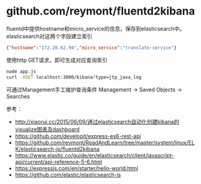 # github.com/reymont/fluentd2kibana

fluentd中提供hostname和micro_service的信息，保存到elasticsearch中。elasticsearch对这两个字段建立索引

```json
{"hostname":"172.20.62.94","micro_service":"translate-service"}
```

使用http GET请求，即可生成对应查询索引

```sh
node app.js
curl -XGET localhost:3000/kibana?type=jtp_java_log
```

可通过Management手工维护查询条件
Management -> Saved Objects -> Searches 

参考：
* http://xiaorui.cc/2015/06/09/通过elasticsearch自动化创建kibana的visualize图表及dashboard
* https://github.com/developit/express-es6-rest-api
* https://github.com/reymont/ReadAndLearn/tree/master/system/linux/ELK/elasticsearch-js/fluentd2kibana
* https://www.elastic.co/guide/en/elasticsearch/client/javascript-api/current/api-reference-5-6.html
* https://expressjs.com/en/starter/hello-world.html
* https://github.com/elastic/elasticsearch-js
